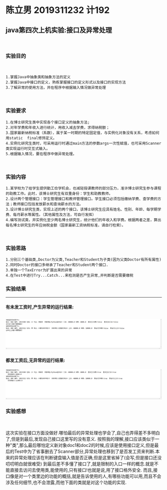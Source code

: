 # 陈立男 2019311232 计192 

## java第四次上机实验:接口及异常处理

<br>

### 实验目的  

<br>

    1.掌握Java中抽象类和抽象方法的定义
    2.掌握Java中接口的定义，熟练掌握接口的定义形式以及接口的实现方法
    3.了解异常的使用方法，并在程序中根据输入情况做异常处理

<br>


### 实验要求
	1.在博士研究生类中实现各个接口定义的抽象方法;
	2.对年学费和年收入进行统计，用收入减去学费，求得纳税额；
	3.国家最新纳税标准（系数），属于某一时期的特定固定值，与实例化对象没有关系，考虑如何用static  final修饰定义。
	4.实例化研究生类时，可采用运行时通过main方法的参数args一次性赋值，也可采用Scanner类实现运行时交互式输入。
	5.根据输入情况，要在程序中做异常处理。


<br>


### 实验内容
	1.某学校为了给学生提供勤工俭学机会，也减轻授课教师的部分压力，准许博士研究生参与课程的助教工作。此时，该博士研究生有双重身份：学生和助教教师。
	2.设计两个管理接口：学生管理接口和教师管理接口。学生接口必须包括缴纳学费、查学费的方法；教师接口包括发放薪水和查询薪水的方法。
	3.设计博士研究生类，实现上述的两个接口，该博士研究生应具有姓名、性别、年龄、每学期学费、每月薪水等属性。（其他属性及方法，可自行发挥）
	4.编写测试类，并实例化至少两名博士研究生，统计他们的年收入和学费。根据两者之差，算出每名博士研究生的年应纳税金额（国家最新工资纳税标准，请自行检索）。
    
    
<br>


### 实验思路
	1.分别三个基础类,Doctor为父类,Teacher和Student为子类(因为父类Doctor有所有属性)
	2.同时Doctor的接口多继承了Teacher和Student两个接口.
	3.单独一个TaxError为扩展出来的异常
	4.在Test中进行Try...Catch...来检测是否产生异常,并判断是否需要缴税
    

### 实验结果
----
#### 有未发工资时,产生异常的运行结果:
![](https://github.com/Mellisa1002/javalab4/blob/main/%E6%8A%9B%E5%87%BA%E6%9C%AA%E5%8F%91%E5%B7%A5%E8%B5%84%E5%BC%82%E5%B8%B8.png)
----
#### 都发工资后,无异常的运行结果:
![](https://github.com/Mellisa1002/javalab4/blob/main/%E6%97%A0%E5%BC%82%E5%B8%B8.png)
<br>

### 实验感想

<br>

这次实验在接口方面没做好.哪怕最后的异常处理也学会了,自己也弄得差不多明白了,但是到最后,发现自己接口这里写的没有意义.
按照我的理解,接口应该类似于一种"类",那么最后哪怕定义新对象doc1和doc2的时候,应该是使用接口定义,但是最后的Test中为了省事删去了Scanner部分,异常处理也移到了是否发工资来判断.本来的异常处理应该在判断键盘输入值是否正确,但是这里省掉了(会写,但是接口还没叨叨明白就很难受)
到最后差不多懂了接口了,就是限制的入口一样的概念.就是不能直接去访问去使用类,能使用的,只有接口!也就是说,用了接口格外安全.
而且,接口像是对一个类里边的功能的概括,就是告诉使用的人,有哪些功能可以用,而且不会涉及任何细节,也不会泄露,而他下面的类就是对这个功能的实现.
